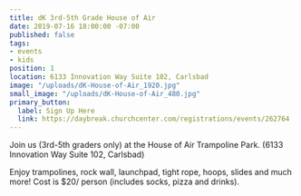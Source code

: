 ```yaml
---
title: dK 3rd-5th Grade House of Air
date: 2019-07-16 18:00:00 -07:00
published: false
tags:
- events
- kids
position: 1
location: 6133 Innovation Way Suite 102, Carlsbad
image: "/uploads/dK-House-of-Air_1920.jpg"
small_image: "/uploads/dK-House-of-Air_480.jpg"
primary_button:
  label: Sign Up Here
  link: https://daybreak.churchcenter.com/registrations/events/262764
---
```


Join us (3rd-5th graders only) at the House of Air Trampoline Park. (6133 Innovation Way Suite 102, Carlsbad)

Enjoy trampolines, rock wall, launchpad, tight rope, hoops, slides and much more! Cost is $20/ person (includes socks, pizza and drinks).